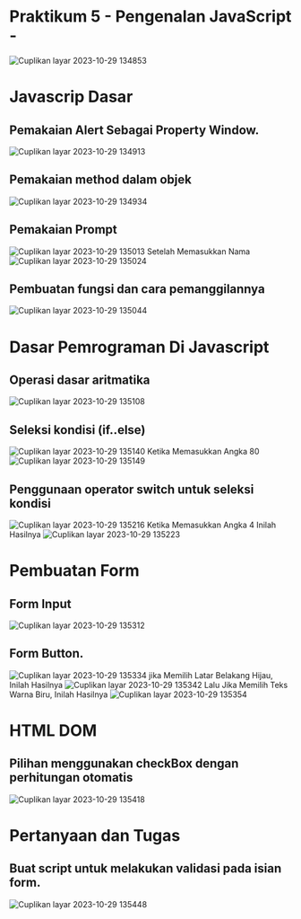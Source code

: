 # Praktikum 5 - Pengenalan JavaScript -
![Cuplikan layar 2023-10-29 134853](https://github.com/Diska404/Lab5Web/assets/115615910/3afe6de4-497a-44e4-8837-580b2c3fb55b)

# Javascrip Dasar

## Pemakaian Alert Sebagai Property Window.
![Cuplikan layar 2023-10-29 134913](https://github.com/Diska404/Lab5Web/assets/115615910/4c18fcae-bac2-42c4-a7e4-fc92640497cb)

## Pemakaian method dalam objek
![Cuplikan layar 2023-10-29 134934](https://github.com/Diska404/Lab5Web/assets/115615910/9913405f-a2c3-4e88-9040-2b4752e5307d)

## Pemakaian Prompt
![Cuplikan layar 2023-10-29 135013](https://github.com/Diska404/Lab5Web/assets/115615910/7261c292-cbad-4c75-af72-7662ca9f3395)
Setelah Memasukkan Nama
![Cuplikan layar 2023-10-29 135024](https://github.com/Diska404/Lab5Web/assets/115615910/b564ef38-9cdd-43fb-b885-a76dd45491ff)

## Pembuatan fungsi dan cara pemanggilannya
![Cuplikan layar 2023-10-29 135044](https://github.com/Diska404/Lab5Web/assets/115615910/ea4e03eb-7333-40fb-9916-3124aed3b2ab)


# Dasar Pemrograman Di Javascript

## Operasi dasar aritmatika
![Cuplikan layar 2023-10-29 135108](https://github.com/Diska404/Lab5Web/assets/115615910/e307cf94-5926-4e71-a1ac-2cb28c37870a)

## Seleksi kondisi (if..else)
![Cuplikan layar 2023-10-29 135140](https://github.com/Diska404/Lab5Web/assets/115615910/640ef37f-15f1-4525-bac2-1a4c46755ff8)
Ketika Memasukkan Angka 80
![Cuplikan layar 2023-10-29 135149](https://github.com/Diska404/Lab5Web/assets/115615910/c2c68174-e04c-45ae-9db0-65d19167a68a)

## Penggunaan operator switch untuk seleksi kondisi
![Cuplikan layar 2023-10-29 135216](https://github.com/Diska404/Lab5Web/assets/115615910/e71442ea-7da1-43af-aa01-62f75c83bdaf)
Ketika Memasukkan Angka 4 Inilah Hasilnya
![Cuplikan layar 2023-10-29 135223](https://github.com/Diska404/Lab5Web/assets/115615910/9148ac26-b9ad-46e8-8ead-891c93b2a559)


# Pembuatan Form

## Form Input
![Cuplikan layar 2023-10-29 135312](https://github.com/Diska404/Lab5Web/assets/115615910/876336b1-17bd-44de-9f80-90832135b7e2)

## Form Button.
![Cuplikan layar 2023-10-29 135334](https://github.com/Diska404/Lab5Web/assets/115615910/25f81839-bf81-468d-bc91-e10ceb61d787)
jika Memilih Latar Belakang Hijau, Inilah Hasilnya
![Cuplikan layar 2023-10-29 135342](https://github.com/Diska404/Lab5Web/assets/115615910/448dbd1c-81ff-4d3c-b519-7983250928fb)
Lalu Jika Memilih Teks Warna Biru, Inilah Hasilnya
![Cuplikan layar 2023-10-29 135354](https://github.com/Diska404/Lab5Web/assets/115615910/488be1d1-483e-487c-a0a7-68ea55c4f81a)


# HTML DOM

## Pilihan menggunakan checkBox dengan perhitungan otomatis
![Cuplikan layar 2023-10-29 135418](https://github.com/Diska404/Lab5Web/assets/115615910/e09c851a-9a45-43de-b54f-3e1e480e5136)


# Pertanyaan dan Tugas
## Buat script untuk melakukan validasi pada isian form.
![Cuplikan layar 2023-10-29 135448](https://github.com/Diska404/Lab5Web/assets/115615910/1574b590-5733-455a-a5f9-4900b5108c30)

 
